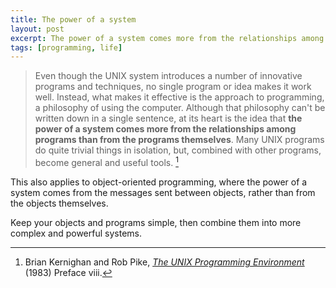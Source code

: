 ```yaml
---
title: The power of a system
layout: post
excerpt: The power of a system comes more from the relationships among programs than from the programs themselves.
tags: [programming, life]
---
```


> Even though the UNIX system introduces a number of innovative programs and techniques, no single program or idea makes it work well. Instead, what makes it effective is the approach to programming, a philosophy of using the computer. Although that philosophy can't be written down in a single sentence, at its heart is the idea that **the power of a system comes more from the relationships among programs than from the programs themselves**. Many UNIX programs do quite trivial things in isolation, but, combined with other programs, become general and useful tools. [^unix-programming-environment]

This also applies to object-oriented programming, where the power of a system comes from the messages sent between objects, rather than from the objects themselves.

Keep your objects and programs simple, then combine them into more complex and powerful systems.

[^unix-programming-environment]: Brian Kernighan and Rob Pike, [_The UNIX Programming Environment_](https://www.goodreads.com/book/show/337338.The_UNIX_Programming_Environment) (1983) Preface viii.

